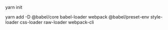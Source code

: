yarn init

yarn add -D @babel/core babel-loader webpack @babel/preset-env style-loader css-loader raw-loader webpack-cli
